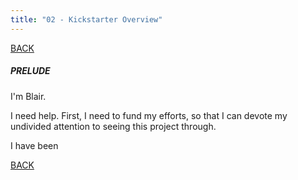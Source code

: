```yaml
---
title: "02 - Kickstarter Overview"
---
```


[BACK](/kickstarter/)

##### PRELUDE

I'm Blair.

I need help. First, I need to fund my efforts, so that I can devote my undivided attention to seeing this project through.

I have been 

[BACK](/kickstarter/)

